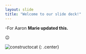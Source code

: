 ```yaml
---
layout: slide
title: "Welcome to our slide deck!"
---
```


-For Aaron 
**Marie updated this.**

:wink:

![constructocat](https://octodex.github.com/images/constructocat2.jpg)
{: .center}
